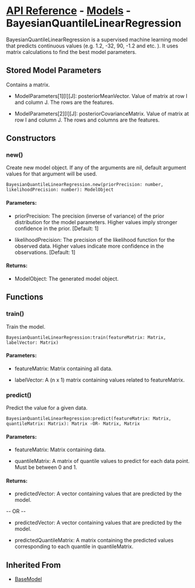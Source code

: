 # [API Reference](../../API.md) - [Models](../Models.md) - BayesianQuantileLinearRegression

BayesianQuantileLinearRegression is a supervised machine learning model that predicts continuous values (e.g. 1.2, -32, 90, -1.2 and etc. ). It uses matrix calculations to find the best model parameters.

## Stored Model Parameters

Contains a matrix.  

* ModelParameters[1][I][J]: posteriorMeanVector. Value of matrix at row I and column J. The rows are the features.

* ModelParameters[2][I][J]: posteriorCovarianceMatrix. Value of matrix at row I and column J. The rows and columns are the features.

## Constructors

### new()

Create new model object. If any of the arguments are nil, default argument values for that argument will be used.

```
BayesianQuantileLinearRegression.new(priorPrecision: number, likelihoodPrecision: number): ModelObject
```

#### Parameters:

* priorPrecision: The precision (inverse of variance) of the prior distribution for the model parameters. Higher values imply stronger confidence in the prior. [Default: 1]

* likelihoodPrecision: The precision of the likelihood function for the observed data. Higher values indicate more confidence in the observations. [Default: 1]

#### Returns:

* ModelObject: The generated model object.

## Functions

### train()

Train the model.

```
BayesianQuantileLinearRegression:train(featureMatrix: Matrix, labelVector: Matrix)
```

#### Parameters:

* featureMatrix: Matrix containing all data.

* labelVector: A (n x 1) matrix containing values related to featureMatrix.

### predict()

Predict the value for a given data.

```
BayesianQuantileLinearRegression:predict(featureMatrix: Matrix, quantileMatrix: Matrix): Matrix -OR- Matrix, Matrix
```

#### Parameters:

* featureMatrix: Matrix containing data.

* quantileMatrix: A matrix of quantile values to predict for each data point. Must be between 0 and 1.

#### Returns:

* predictedVector: A vector containing values that are predicted by the model.

-- OR --

* predictedVector: A vector containing values that are predicted by the model.

* predictedQuantileMatrix: A matrix containing the predicted values corresponding to each quantile in quantileMatrix.

## Inherited From

* [BaseModel](BaseModel.md)
